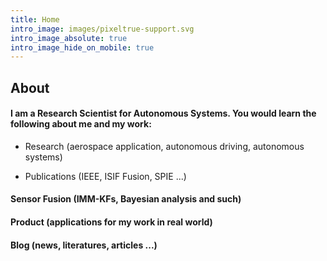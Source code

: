 ```yaml
---
title: Home
intro_image: images/pixeltrue-support.svg
intro_image_absolute: true
intro_image_hide_on_mobile: true
---
```

## About

#### I am a Research Scientist for Autonomous Systems. You would learn the following about me and my work:

*   Research (aerospace application, autonomous driving, autonomous systems)

<!---->

*   Publications (IEEE, ISIF Fusion, SPIE ...)

#### Sensor Fusion (IMM-KFs, Bayesian analysis and such)

#### Product (applications for my work in real world)

#### Blog (news, literatures, articles ...)
